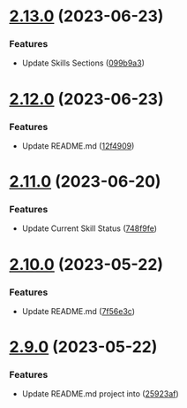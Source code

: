 # [2.13.0](https://github.com/hossainchisty/hossainchisty/compare/v2.12.0...v2.13.0) (2023-06-23)


### Features

* Update Skills Sections ([099b9a3](https://github.com/hossainchisty/hossainchisty/commit/099b9a3c67d172044983b588146814ebaf1ca79d))



# [2.12.0](https://github.com/hossainchisty/hossainchisty/compare/v2.11.0...v2.12.0) (2023-06-23)


### Features

* Update README.md ([12f4909](https://github.com/hossainchisty/hossainchisty/commit/12f4909a9f247f7f10e0fcaef88f838849fb74e1))



# [2.11.0](https://github.com/hossainchisty/hossainchisty/compare/v2.10.0...v2.11.0) (2023-06-20)


### Features

* Update Current Skill Status ([748f9fe](https://github.com/hossainchisty/hossainchisty/commit/748f9fe7d2ae96eca2976ee8a7996008d91dbb4e))



# [2.10.0](https://github.com/hossainchisty/hossainchisty/compare/v2.9.0...v2.10.0) (2023-05-22)


### Features

* Update README.md ([7f56e3c](https://github.com/hossainchisty/hossainchisty/commit/7f56e3ccb2e366c46561d009551afae08957aff9))



# [2.9.0](https://github.com/hossainchisty/hossainchisty/compare/v2.8.1...v2.9.0) (2023-05-22)


### Features

* Update README.md project into ([25923af](https://github.com/hossainchisty/hossainchisty/commit/25923af1fdd27a2ed1847e0801722f56824ff6f6))



